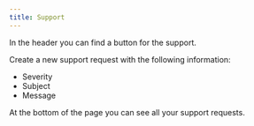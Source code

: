 ```yaml
---
title: Support
---
```


In the header you can find a button for the support.

Create a new support request with the following information:
- Severity
- Subject
- Message

At the bottom of the page you can see all your support requests. 